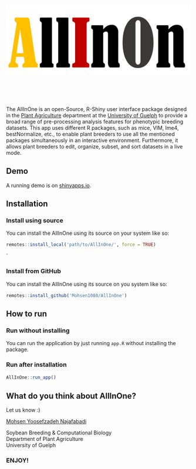 <!-- README.md is generated from README.Rmd. Please edit that file -->

# <img src="inst/app/www/Picture.png" width="600px" align="center"/>
<br/>
<br/>
<br/>


The AllInOne is an open-Source, R-Shiny user interface package designed in the [Plant Agriculture](https://www.plant.uoguelph.ca/) department at the [University of Guelph](https://www.uoguelph.ca) to provide a broad range of pre-processing analysis features for phenotypic breeding datasets. This app uses different R packages, such as mice, VIM, lme4, bestNormalize, etc., to enable plant breeders to use all the mentioned packages simultaneously in an interactive environment. Furthermore, it allows plant breeders to edit, organize, subset, and sort datasets in a live mode.

## Demo

A running demo is on [shinyapps.io](https://AllInOne.alihdr.ir/app/).


## Installation

### Install using source

You can install the AllInOne using its source on your system like so:

``` r
remotes::install_local('path/to/AllInOne/', force = TRUE)
```
`
### Install from GitHub

You can install the AllInOne using its source on you system like so:

``` r
remotes::install_github('Mohsen1080/AllInOne')
```

## How to run

### Run without installing

You can run the application by just running `app.R` without installing the package.

### Run after installation

``` r
AllInOne::run_app()
```

## What do you think about AllInOne?

Let us know :)
<br/>

[Mohsen Yoosefzadeh Najafabadi](mailto:myoosefz@uoguelph.ca?subject=[GitHub]%20question/feedback%20about%20AllInOne)

Soybean Breeding & Computational Biology
<br/>
Department of Plant Agriculture
<br/>
University of Guelph
<br/>

 
### ENJOY!
